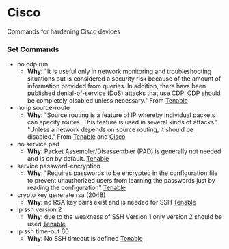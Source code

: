 # Cisco
Commands for hardening Cisco devices

### Set Commands
- no cdp run
  - **Why**: "It is useful only in network monitoring and troubleshooting situations but is considered a security risk because of the amount of information provided from queries. In addition, there have been published denial-of-service (DoS) attacks that use CDP. CDP should be completely disabled unless necessary." From [Tenable](https://www.tenable.com/audits/items/CIS_Cisco_IOS_15_v4.1.1_Level_1.audit:86c2b9f7c174418fcbf6394f78fbb9bc)
- no ip source-route
  - **Why**: "Source routing is a feature of IP whereby individual packets can specify routes. This feature is used in several kinds of attacks." "Unless a network depends on source routing, it should be disabled." From [Tenable](https://www.tenable.com/audits/items/CIS_Cisco_IOS_15_v4.1.1_Level_1.audit:927dc23e4920340e6dbef59930843715) and [Cisco](https://community.cisco.com/t5/other-security-subjects/what-is-ip-source-route/m-p/2516037/highlight/true#M141179)
- no service pad
  - **Why**: Packet Assembler/Disassembler (PAD) is generally not needed and is on by default. [Tenable](https://www.tenable.com/audits/items/CIS_Cisco_IOS_XE_17.x_v2.1.0_L1.audit:ed28812985a868a3a6faee241c3d1f6b)
- service password-encryption
  - **Why**: "Requires passwords to be encrypted in the configuration file to prevent unauthorized users from learning the passwords just by reading the configuration" [Tenable](https://www.tenable.com/audits/items/CIS_Cisco_IOS_15_v4.1.1_Level_1.audit:4f6d49a29f394145e7cbe53508685f31)
- crypto key generate rsa (2048)
    - **Why**: no RSA key pairs exist and is needed for SSH [Tenable](https://www.tenable.com/audits/items/CIS_Cisco_IOS_15_v4.1.1_Level_1.audit:82b17ae4b847be02ae9e391bd87eba50)
- ip ssh version 2
    - **Why**: due to the weakness of SSH Version 1 only version 2 should be used [Tenable](https://www.tenable.com/audits/items/CIS_Cisco_IOS_15_v4.1.1_Level_1.audit:f27c845b1db2481fb5742c1ab3eecca6)
- ip ssh time-out 60
    - **Why**: No SSH timeout is defined [Tenable](https://www.tenable.com/audits/items/CIS_Cisco_IOS_15_v4.1.1_Level_1.audit:aebe006f58b260b1123157ca557141e1)
